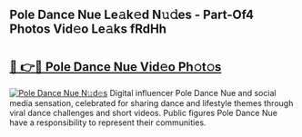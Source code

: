 ## Pole Dance Nue Le𝚊k𝚎d N𝚞𝚍es - Part-Of4 Photos Vid𝚎o Le𝚊ks fRdHh

# <h2><a href="http://fb4xy97.evod.top/?m=Pole+Dance+Nue">🔗 👉🔴 Pole Dance Nue Vid𝚎o Ph𝚘t𝚘s</a></h2>

[![Pole Dance Nue N𝚞d𝚎s](https://i.imgur.com/8V9OHl7.gif)](http://fb4xy97.evod.top/?m=Pole+Dance+Nue)
Digital influencer Pole Dance Nue and social media sensation, celebrated for sharing dance and lifestyle themes through viral dance challenges and short videos. Public figures Pole Dance Nue have a responsibility to represent their communities. 
